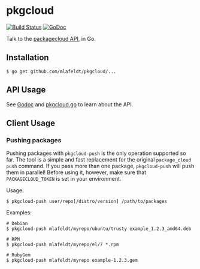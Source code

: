 # pkgcloud

[![Build Status](https://travis-ci.org/mlafeldt/pkgcloud.svg?branch=master)](https://travis-ci.org/mlafeldt/pkgcloud)
[![GoDoc](https://godoc.org/github.com/mlafeldt/pkgcloud?status.svg)](https://godoc.org/github.com/mlafeldt/pkgcloud)

Talk to the [packagecloud API](https://packagecloud.io/docs/api), in Go.

## Installation

    $ go get github.com/mlafeldt/pkgcloud/...

## API Usage

See [Godoc](https://godoc.org/github.com/mlafeldt/pkgcloud) and
[pkgcloud.go](pkgcloud.go) to learn about the API.

## Client Usage

### Pushing packages

Pushing packages with `pkgcloud-push` is the only operation supported so far.
The tool is a simple and fast replacement for the original `package_cloud push`
command. If you pass more than one package, `pkgcloud-push` will push them in
parallel! Before using it, however, make sure that `PACKAGECLOUD_TOKEN` is set
in your environment.

Usage:

    $ pkgcloud-push user/repo[/distro/version] /path/to/packages

Examples:

    # Debian
    $ pkgcloud-push mlafeldt/myrepo/ubuntu/trusty example_1.2.3_amd64.deb

    # RPM
    $ pkgcloud-push mlafeldt/myrepo/el/7 *.rpm

    # RubyGem
    $ pkgcloud-push mlafeldt/myrepo example-1.2.3.gem

